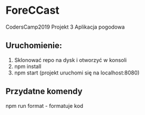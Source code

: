 # ForeCCast
CodersCamp2019 Projekt 3 
Aplikacja pogodowa

## Uruchomienie:
1. Sklonować repo na dysk i otworzyć w konsoli
2. npm install
3. npm start (projekt uruchomi się na localhost:8080)

## Przydatne komendy

npm run format - formatuje kod